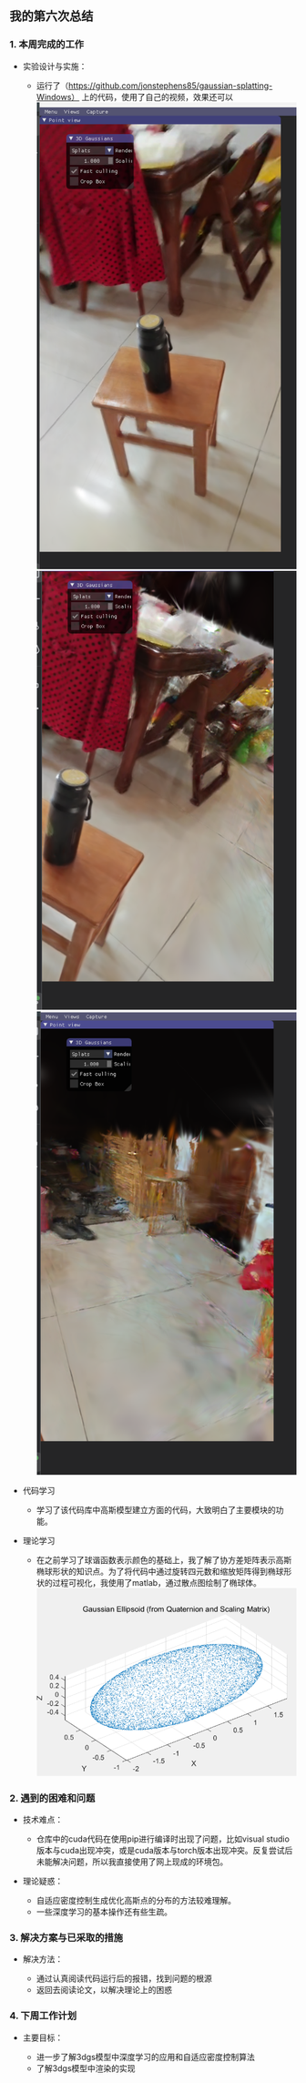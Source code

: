 ## 我的第六次总结

### 1. 本周完成的工作

*   实验设计与实施：

    *   运行了（https://github.com/jonstephens85/gaussian-splatting-Windows）
    上的代码，使用了自己的视频，效果还可以
    ![alt text](cbcb9532c6cd803ff3551ac01d3b873.png)
    ![alt text](7aa354c1a902764df242743d0839a53.png)
    ![alt text](fb4951d6c5b4f1abd1c8d12e8c23dd3.png)
*   代码学习
    * 学习了该代码库中高斯模型建立方面的代码，大致明白了主要模块的功能。
*   理论学习
    * 在之前学习了球谐函数表示颜色的基础上，我了解了协方差矩阵表示高斯椭球形状的知识点。为了将代码中通过旋转四元数和缩放矩阵得到椭球形状的过程可视化，我使用了matlab，通过散点图绘制了椭球体。
    ![alt text](96d79659978d9ff43116f27955ca62f.png)  
    

### 2. 遇到的困难和问题

*   技术难点：

    *   仓库中的cuda代码在使用pip进行编译时出现了问题，比如visual studio版本与cuda出现冲突，或是cuda版本与torch版本出现冲突。反复尝试后未能解决问题，所以我直接使用了网上现成的环境包。

*   理论疑惑：

    *   自适应密度控制生成优化高斯点的分布的方法较难理解。
    *   一些深度学习的基本操作还有些生疏。




### 3. 解决方案与已采取的措施


*   解决方法：

    *   通过认真阅读代码运行后的报错，找到问题的根源
    *   返回去阅读论文，以解决理论上的困惑



### 4. 下周工作计划

*   主要目标：

    *   进一步了解3dgs模型中深度学习的应用和自适应密度控制算法
    *   了解3dgs模型中渲染的实现






